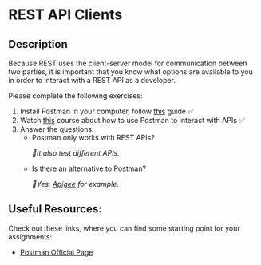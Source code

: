 # REST API Clients

## Description

Because REST uses the client-server model for communication between two parties, it is important that you know what options are available
to you in order to interact with a REST API as a developer.

Please complete the following exercises:

1. Install Postman in your computer, follow [this](https://learning.postman.com/docs/getting-started/installation-and-updates/) guide ✅
2. Watch [this](https://www.youtube.com/watch?v=VywxIQ2ZXw4) course about how to use Postman to interact with APIs ✅
3. Answer the questions:
   - Postman only works with REST APIs? <p><i>🔶It also test different APIs. </i></p>
   - Is there an alternative to Postman? <p><i>🔶Yes, <a href="https://docs.apigee.com/">Apigee</a> for example.</i></p>

<!-- ## How to submit my solution?

Include the answers to the questions in your README, if you found something  
interesting in the course and want to add a comment you can also include it. -->

<!-- ## More Help?

Slack us 😉 -->

## Useful Resources:

Check out these links, where you can find some starting point for your assignments:

- [Postman Official Page](https://www.postman.com/)